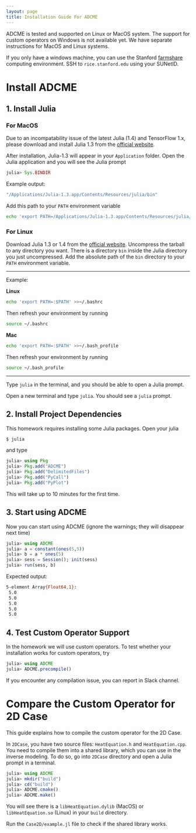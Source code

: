 ```yaml
---
layout: page
title: Installation Guide For ADCME 
---
```


ADCME is tested and supported on Linux or MacOS system. The support for custom operators on Windows is not available yet. We have separate instructions for MacOS and Linux systems. 

If you only have a windows machine, you can use the Stanford [farmshare](https://srcc.stanford.edu/farmshare2) computing environment. SSH to `rice.stanford.edu` using your SUNetID.

# Install ADCME

## 1. Install Julia

### For MacOS

Due to an incompatability issue of the latest Julia (1.4) and TensorFlow 1.x, please download and install Julia 1.3 from the [official website](https://julialang.org/downloads/oldreleases/#v131_dec_30_2019). 

After installation, Julia-1.3 will appear in your `Application` folder. Open the Julia application and you will see the Julia prompt

```julia
julia> Sys.BINDIR
```

Example output:

```bash
"/Applications/Julia-1.3.app/Contents/Resources/julia/bin"
```

Add this path to your `PATH` environment variable

```bash
echo 'export PATH=/Applications/Julia-1.3.app/Contents/Resources/julia/bin:$PATH' >>~/.bash_profile
```

### For Linux 

Download Julia 1.3 or 1.4 from the [official website](https://julialang.org/downloads/). Uncompress the tarball to any directory you want. There is a directory `bin` inside the Julia directory you just uncompressed. Add the absolute path of the `bin` directory to your `PATH` environment variable. 


---

Example:

**Linux**

```bash
echo 'export PATH=:$PATH' >>~/.bashrc
```

Then refresh your environment by running

```bash
source ~/.bashrc
```

**Mac**

```bash
echo 'export PATH=:$PATH' >>~/.bash_profile
```

Then refresh your environment by running

```bash
source ~/.bash_profile
```

---

Type `julia` in the terminal, and you should be able to open a Julia prompt. 


Open a new terminal and type `julia`. You should see a `julia` prompt.

## 2. Install Project Dependencies

This homework requires installing some Julia packages. Open your julia 

```bash
$ julia
```

and type

```julia
julia> using Pkg
julia> Pkg.add("ADCME")
julia> Pkg.add("DelimitedFiles")
julia> Pkg.add("PyCall")
julia> Pkg.add("PyPlot")
```

This will take up to 10 minutes for the first time. 

## 3. Start using ADCME

Now you can start using ADCME (ignore the warnings; they will disappear next time)

```julia
julia> using ADCME
julia> a = constant(ones(5,5))
julia> b = a * ones(5)
julia> sess = Session(); init(sess)
julia> run(sess, b)
```

Expected output:

```bash
5-element Array{Float64,1}:
 5.0
 5.0
 5.0
 5.0
 5.0
```


## 4. Test Custom Operator Support

In the homework we will use custom operators. To test whether your installation works for custom operators, try

```julia
julia> using ADCME
julia> ADCME.precompile()
```

If you encounter any compilation issue, you can report in Slack channel. 


# Compare the Custom Operator for 2D Case

This guide explains how to compile the custom operator for the 2D Case. 

In `2DCase`, you have two source files: `HeatEquation.h` and `HeatEquation.cpp`. You need to compile them into a shared library, which you can use in the inverse modeling. To do so, go into `2DCase` directory and open a Julia prompt in a terminal. 

```julia
julia> using ADCME
julia> mkdir("build")
julia> cd("build")
julia> ADCME.cmake()
julia> ADCME.make()
```

You will see there is a `libHeatEquation.dylib` (MacOS) or `libHeatEquation.so` (Linux) in your `build` directory. 

Run the `Case2D/example.jl` file to check if the shared library works. 